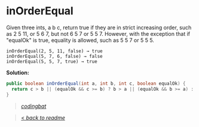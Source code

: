 # inOrderEqual

Given three ints, a b c, return true if they are in strict increasing order, such as 2 5 11, or 5 6 7, but not 6 5 7 or 5 5 7. However, with the exception that if "equalOk" is true, equality is allowed, such as 5 5 7 or 5 5 5.

```
inOrderEqual(2, 5, 11, false) → true
inOrderEqual(5, 7, 6, false) → false
inOrderEqual(5, 5, 7, true) → true
```

**Solution:**

```java
public boolean inOrderEqual(int a, int b, int c, boolean equalOk) {
  return c > b || (equalOk && c >= b) ? b > a || (equalOk && b >= a) : false;
}
```

> _[codingbat](http://codingbat.com/prob/p140272)_

> [< _back to readme_](/README.md)